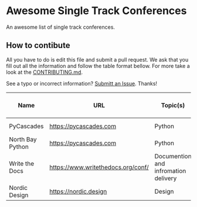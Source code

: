 # Awesome Single Track Conferences
An awesome list of single track conferences.

## How to contibute

All you have to do is edit this file and submit a pull request. We ask that you fill out all the information and follow the table format bellow. For more take a look at the [CONTRIBUTING.md](./CONTRIBUTING.md).

See a typo or incorrect information? [Submitt an Issue](https://github.com/froi/awesome-single-track-conferences/issues/new/choose). Thanks!

|    Name    |           URL          | Topic(s) | Social Account | contact email (optional) |
| ---------- | ---------------------- | -------- | --------------- | ------------------------ |
| PyCascades | https://pycascades.com | Python | [Twitter: @pycascades](https://twitter.com/pycascades) | |
| North Bay Python | https://pycascades.com | Python | [Twitter: @northbaypython](https://twitter.com/northbaypython/) | |
| Write the Docs | https://www.writethedocs.org/conf/ | Documention and infromation delivery | [Twitter: @writethedocs](https://twitter.com/writethedocs) | |
| Nordic Design | https://nordic.design | Design | [Twitter: @nordicdesign](https://twitter.com/nordicdesign) | |
